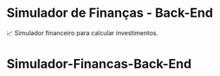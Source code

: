 # Simulador de Finanças - Back-End

📈 Simulador financeiro para calcular investimentos.

# Simulador-Financas-Back-End
